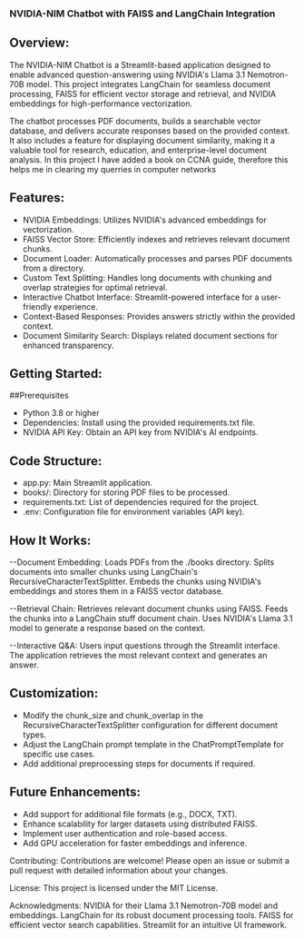 ### NVIDIA-NIM Chatbot with FAISS and LangChain Integration

## Overview:
The NVIDIA-NIM Chatbot is a Streamlit-based application designed to enable advanced question-answering using NVIDIA's Llama 3.1 Nemotron-70B model. This project integrates LangChain for seamless document processing, FAISS for efficient vector storage and retrieval, and NVIDIA embeddings for high-performance vectorization.

The chatbot processes PDF documents, builds a searchable vector database, and delivers accurate responses based on the provided context. It also includes a feature for displaying document similarity, making it a valuable tool for research, education, and enterprise-level document analysis.
In this project I have added a book on CCNA guide, therefore this helps me in clearing my querries in  computer networks

## Features:
* NVIDIA Embeddings: Utilizes NVIDIA's advanced embeddings for vectorization.
* FAISS Vector Store: Efficiently indexes and retrieves relevant document chunks.
* Document Loader: Automatically processes and parses PDF documents from a directory.
* Custom Text Splitting: Handles long documents with chunking and overlap strategies for optimal retrieval.
* Interactive Chatbot Interface: Streamlit-powered interface for a user-friendly experience.
* Context-Based Responses: Provides answers strictly within the provided context.
* Document Similarity Search: Displays related document sections for enhanced transparency.

## Getting Started:

##Prerequisites
* Python 3.8 or higher
* Dependencies: Install using the provided requirements.txt file.
* NVIDIA API Key: Obtain an API key from NVIDIA's AI endpoints.

## Code Structure:

* app.py: Main Streamlit application.
* books/: Directory for storing PDF files to be processed.
* requirements.txt: List of dependencies required for the project.
* .env: Configuration file for environment variables (API key).

## How It Works:

--Document Embedding:
Loads PDFs from the ./books directory.
Splits documents into smaller chunks using LangChain's RecursiveCharacterTextSplitter.
Embeds the chunks using NVIDIA's embeddings and stores them in a FAISS vector database.

--Retrieval Chain:
Retrieves relevant document chunks using FAISS.
Feeds the chunks into a LangChain stuff document chain.
Uses NVIDIA's Llama 3.1 model to generate a response based on the context.

--Interactive Q&A:
Users input questions through the Streamlit interface.
The application retrieves the most relevant context and generates an answer.

## Customization:

* Modify the chunk_size and chunk_overlap in the RecursiveCharacterTextSplitter configuration for different document types.
* Adjust the LangChain prompt template in the ChatPromptTemplate for specific use cases.
* Add additional preprocessing steps for documents if required.

## Future Enhancements:

* Add support for additional file formats (e.g., DOCX, TXT).
* Enhance scalability for larger datasets using distributed FAISS.
* Implement user authentication and role-based access.
* Add GPU acceleration for faster embeddings and inference.

Contributing:
Contributions are welcome! Please open an issue or submit a pull request with detailed information about your changes.

License:
This project is licensed under the MIT License.

Acknowledgments:
NVIDIA for their Llama 3.1 Nemotron-70B model and embeddings.
LangChain for its robust document processing tools.
FAISS for efficient vector search capabilities.
Streamlit for an intuitive UI framework.


